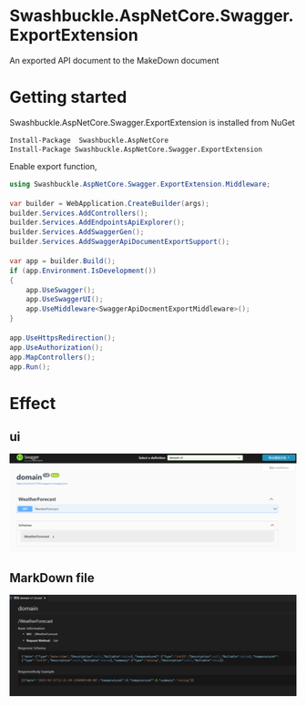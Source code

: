 # Swashbuckle.AspNetCore.Swagger.ExportExtension

An exported API document to the MakeDown document

# Getting started

Swashbuckle.AspNetCore.Swagger.ExportExtension is installed from NuGet

```shell
Install-Package  Swashbuckle.AspNetCore
Install-Package Swashbuckle.AspNetCore.Swagger.ExportExtension
```

Enable export function,

```csharp
using Swashbuckle.AspNetCore.Swagger.ExportExtension.Middleware;

var builder = WebApplication.CreateBuilder(args);
builder.Services.AddControllers();
builder.Services.AddEndpointsApiExplorer();
builder.Services.AddSwaggerGen();
builder.Services.AddSwaggerApiDocumentExportSupport();

var app = builder.Build();
if (app.Environment.IsDevelopment())
{
    app.UseSwagger();
    app.UseSwaggerUI();
    app.UseMiddleware<SwaggerApiDocmentExportMiddleware>();
}

app.UseHttpsRedirection();
app.UseAuthorization();
app.MapControllers();
app.Run();

```

# Effect

## ui

![ui](./ui.png)

## MarkDown file

![MarkDown](./file.png)
